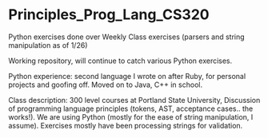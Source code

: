 # Principles_Prog_Lang_CS320
Python exercises done over Weekly Class exercises (parsers and string manipulation as of 1/26)

Working repository, will continue to catch various Python exercises. 

Python experience: second language I wrote on after Ruby, for personal projects and goofing off. Moved on to Java, C++ in school.

Class description: 300 level courses at Portland State University, Discussion of programming language principles (tokens, AST, acceptance 
                   cases.. the works!). We are using Python (mostly for the ease of string manipulation, I assume). Exercises mostly have
                   been processing strings for validation.
